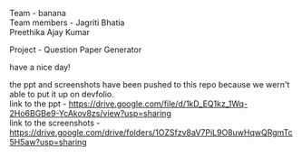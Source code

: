 Team - banana  
Team members - Jagriti Bhatia  
               Preethika Ajay Kumar
                
Project - Question Paper Generator

have a nice day!



the ppt and screenshots have been pushed to this repo because we wern't able to put it up on devfolio.  
link to the ppt - https://drive.google.com/file/d/1kD_EQ1kz_1Wq-2Ho6BGBe9-YcAkov8zs/view?usp=sharing  
link to the screenshots - https://drive.google.com/drive/folders/1OZSfzv8aV7PiL9O8uwHqwQRgmTc5H5aw?usp=sharing  
